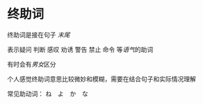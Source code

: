 <h1>终助词</h1>
<p>终助词是接在句子 <em>末尾</em></p>
<p>表示疑问 判断 感叹 劝诱 警告 禁止 命令 等<em>语气</em>的助词</p>
<p>有时会有<em>男女</em>区分</p>
<p>个人感觉终助词意思比较微妙和模糊，需要在结合句子和实际情况理解</p>
<p>常见助动词：
ね　よ　か　な</p>
